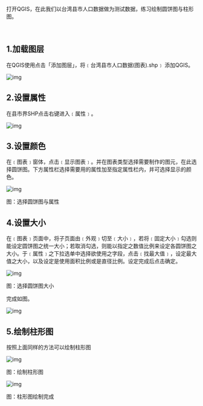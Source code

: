 打开QGIS，在此我们以台湾县市人口数据做为测试数据，练习绘制圆饼图与柱形图。

​    

## 1.加载图层

在QGIS使用点击「添加图层」，将﹝台湾县市人口数据(图表).shp﹞ 添加QGIS。

![img](https://image.malagis.com/pic/gis/qgis-handbook-2-2/image242.jpg)

## 2.设置属性

在县市界SHP点击右键进入﹝属性﹞。

![img](https://image.malagis.com/pic/gis/qgis-handbook-2-2/image243.jpg)

  

## 3.设置颜色

在﹝图表﹞窗体，点击﹝显示图表﹞。并在图表类型选择需要制作的图元，在此选择圆饼图。下方属性栏选择需要用的属性加至指定属性栏内，并可选择显示的颜色。

![img](https://image.malagis.com/pic/gis/qgis-handbook-2-2/image244.jpg)

图：选择圆饼图与属性

## 4.设置大小

在﹝图表﹞页面中，将子页面由﹝外观﹞切至﹝大小﹞，若将﹝固定大小﹞勾选则能设定圆饼图之统一大小；若取消勾选，则能以指定之数值比例来设定各圆饼图之大小。于﹝属性﹞之下拉选单中选择欲使用之字段，点击﹝找最大值﹞，设定最大值之大小，以及设定是使用面积比例或是直径比例。设定完成后点击确定。

![img](https://image.malagis.com/pic/gis/qgis-handbook-2-2/image245.jpg)

图：选择圆饼图大小

完成如图。

![img](https://image.malagis.com/pic/gis/qgis-handbook-2-2/image246.jpg)

  

## 5.绘制柱形图

按照上面同样的方法可以绘制柱形图

![img](https://image.malagis.com/pic/gis/qgis-handbook-2-2/image247.jpg)

图：绘制柱形图

![img](https://image.malagis.com/pic/gis/qgis-handbook-2-2/image248.jpg)

图：柱形图绘制完成